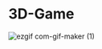 # 3D-Game

![ezgif com-gif-maker (1)](https://user-images.githubusercontent.com/57047863/136943015-269545de-8fb8-4ad6-8cbc-a8916d7f4b90.gif)
